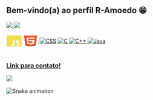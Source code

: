 ## Bem-vindo(a) ao perfil R-Amoedo 😁

 <div>
   <a href="https://github.com/R-Amoedo">
   <img height="180em" src="https://github-readme-stats.vercel.app/api?username=R-Amoedo&show_icons=true&theme=tokyonight&include_all_commits=true&count_private=true"/>
   <img height="180em" src="https://github-readme-stats.vercel.app/api/top-langs/?username=R-Amoedo&layout=compact&langs_count=6&theme=tokyonight"/>

</div>
<div style="display: inline_block"><br>
  <img align="center" alt="Js" height="30" width="40" src="https://raw.githubusercontent.com/devicons/devicon/master/icons/javascript/javascript-plain.svg">
  <img align="center" alt="HTML" height="30" width="40" src="https://raw.githubusercontent.com/devicons/devicon/master/icons/html5/html5-original.svg">
  <img align="center" alt="CSS" height="30" width="40" 
   src="https://cdn.jsdelivr.net/gh/devicons/devicon/icons/css3/css3-original.svg">
 <img align="center" alt="C" height="30" width="40" 
src="https://cdn.jsdelivr.net/gh/devicons/devicon/icons/c/c-original.svg">
 <img align="center" alt="C++" height="30" width="40" 
src="https://cdn.jsdelivr.net/gh/devicons/devicon/icons/cplusplus/cplusplus-original.svg">
 <img align="center" alt="Java" height="30" width="40" 
src="https://cdn.jsdelivr.net/gh/devicons/devicon/icons/java/java-original-wordmark.svg"">
</div>
        
 
 <br>
 
  ### Link para contato!
 
<div> 
  <a href="https://www.linkedin.com/in/renato-amo%C3%AAdo-956025215/" target="_blank"><img src="https://img.shields.io/badge/-LinkedIn-%230077B5?style=for-the-badge&logo=linkedin&logoColor=white" target="_blank"></a> 
 
  ![Snake animation](https://github.com/R-Amoedo/R-Amoedo/blob/output/github-contribution-grid-snake.svg)

</div>
